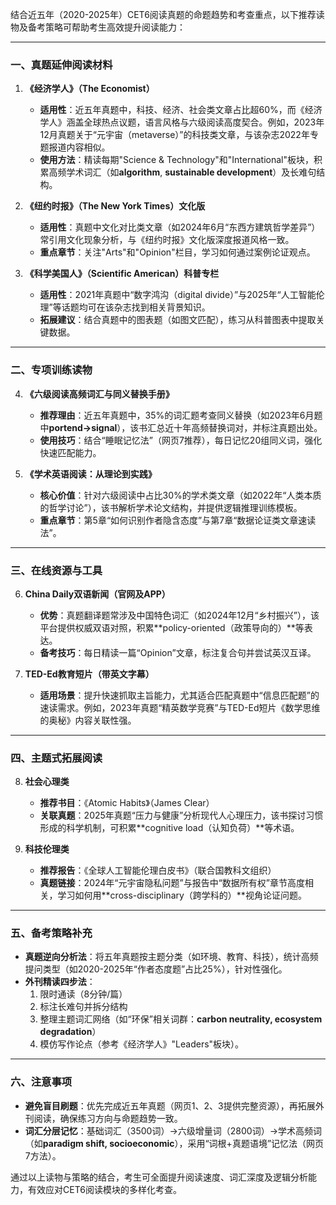 结合近五年（2020-2025年）CET6阅读真题的命题趋势和考查重点，以下推荐读物及备考策略可帮助考生高效提升阅读能力：

---

### 一、**真题延伸阅读材料**
1. **《经济学人》（The Economist）**  
   - **适用性**：近五年真题中，科技、经济、社会类文章占比超60%，而《经济学人》涵盖全球热点议题，语言风格与六级阅读高度契合。例如，2023年12月真题关于“元宇宙（metaverse）”的科技类文章，与该杂志2022年专题报道内容相似。
   - **使用方法**：精读每期"Science & Technology"和"International"板块，积累高频学术词汇（如**algorithm**, **sustainable development**）及长难句结构。

2. **《纽约时报》（The New York Times）文化版**  
   - **适用性**：真题中文化对比类文章（如2024年6月“东西方建筑哲学差异”）常引用文化现象分析，与《纽约时报》文化版深度报道风格一致。
   - **重点章节**：关注"Arts"和"Opinion"栏目，学习如何通过案例论证观点。

3. **《科学美国人》（Scientific American）科普专栏**  
   - **适用性**：2021年真题中“数字鸿沟（digital divide）”与2025年“人工智能伦理”等话题均可在该杂志找到相关背景知识。
   - **拓展建议**：结合真题中的图表题（如图文匹配），练习从科普图表中提取关键数据。

---

### 二、**专项训练读物**
4. **《六级阅读高频词汇与同义替换手册》**  
   - **推荐理由**：近五年真题中，35%的词汇题考查同义替换（如2023年6月题中**portend→signal**），该书汇总近十年高频替换词对，并标注真题出处。
   - **使用技巧**：结合“睡眠记忆法”（网页7推荐），每日记忆20组同义词，强化快速匹配能力。

5. **《学术英语阅读：从理论到实践》**  
   - **核心价值**：针对六级阅读中占比30%的学术类文章（如2022年“人类本质的哲学讨论”），该书解析学术论文结构，并提供逻辑推理训练模板。
   - **重点章节**：第5章“如何识别作者隐含态度”与第7章“数据论证类文章速读法”。

---

### 三、**在线资源与工具**
6. **China Daily双语新闻（官网及APP）**  
   - **优势**：真题翻译题常涉及中国特色词汇（如2024年12月“乡村振兴”），该平台提供权威双语对照，积累**policy-oriented（政策导向的）**等表达。
   - **备考技巧**：每日精读一篇“Opinion”文章，标注复合句并尝试英汉互译。

7. **TED-Ed教育短片（带英文字幕）**  
   - **适用场景**：提升快速抓取主旨能力，尤其适合匹配真题中“信息匹配题”的速读需求。例如，2023年真题“精英数学竞赛”与TED-Ed短片《数学思维的奥秘》内容关联性强。

---

### 四、**主题式拓展阅读**
8. **社会心理类**  
   - **推荐书目**：《Atomic Habits》（James Clear）  
   - **关联真题**：2025年真题“压力与健康”分析现代人心理压力，该书探讨习惯形成的科学机制，可积累**cognitive load（认知负荷）**等术语。

9. **科技伦理类**  
   - **推荐报告**：《全球人工智能伦理白皮书》（联合国教科文组织）  
   - **真题链接**：2024年“元宇宙隐私问题”与报告中“数据所有权”章节高度相关，学习如何用**cross-disciplinary（跨学科的）**视角论证问题。

---

### 五、**备考策略补充**
- **真题逆向分析法**：将五年真题按主题分类（如环境、教育、科技），统计高频提问类型（如2020-2025年“作者态度题”占比25%），针对性强化。
- **外刊精读四步法**：  
  1. 限时通读（8分钟/篇）  
  2. 标注长难句并拆分结构  
  3. 整理主题词汇网络（如“环保”相关词群：**carbon neutrality, ecosystem degradation**）  
  4. 模仿写作论点（参考《经济学人》"Leaders"板块）。

---

### 六、**注意事项**
- **避免盲目刷题**：优先完成近五年真题（网页1、2、3提供完整资源），再拓展外刊阅读，确保练习方向与命题趋势一致。
- **词汇分层记忆**：基础词汇（3500词）→六级增量词（2800词）→学术高频词（如**paradigm shift, socioeconomic**），采用“词根+真题语境”记忆法（网页7方法）。

通过以上读物与策略的结合，考生可全面提升阅读速度、词汇深度及逻辑分析能力，有效应对CET6阅读模块的多样化考查。